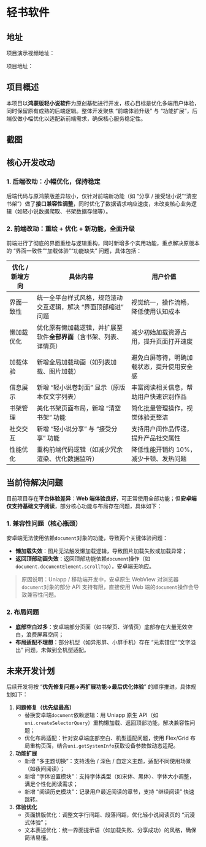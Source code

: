 # 轻书软件

## 地址

项目演示视频地址：		

项目地址：	

## 项目概述

本项目以**鸿蒙版轻小说软件**为原创基础进行开发，核心目标是优化多端用户体验，同时保留原有成熟的后端逻辑。整体开发聚焦 “前端体验升级” 与 “功能扩展”，后端仅做小幅优化以适配新前端需求，确保核心服务稳定性。

## 截图



## 核心开发改动

### 1. 后端改动：小幅优化，保持稳定

后端代码与原鸿蒙版差异较小，仅针对前端新功能（如 “分享 / 接受轻小说”“清空书架”）做了**接口兼容性调整**，同时优化了数据请求响应速度，未改变核心业务逻辑（如轻小说数据爬取、书架数据存储等）。

### 2. 前端改动：重绘 + 优化 + 新功能，全面升级

前端进行了彻底的界面重绘与逻辑重构，同时新增多个实用功能，重点解决原版本的 “界面一致性”“加载体验”“功能缺失” 问题，具体包括：

| 优化 / 新增方向 | 具体内容                                                     | 用户价值                                   |
| --------------- | ------------------------------------------------------------ | ------------------------------------------ |
| 界面一致性      | 统一全平台样式风格，规范滚动交互逻辑，解决 “界面顶部缩进” 问题 | 视觉统一，操作流畅，降低使用认知成本       |
| 懒加载优化      | 优化原有懒加载逻辑，并扩展至软件**全部界面**（含书架、列表、详情页） | 减少初始加载资源占用，提升页面打开速度     |
| 加载体验        | 新增全局加载动画（如列表加载、图片加载）                     | 避免白屏等待，明确加载状态，提升使用安全感 |
| 信息展示        | 新增 “轻小说卷封面” 显示（原版本仅文字列表）                 | 丰富阅读相关信息，帮助用户快速识别作品     |
| 书架管理        | 美化书架页面布局，新增 “清空书架” 功能                       | 简化批量管理操作，视觉体验更整洁           |
| 社交交互        | 新增 “轻小说分享” 与 “接受分享” 功能                         | 支持用户间作品传递，提升产品社交属性       |
| 性能优化        | 重构前端代码逻辑（如减少冗余渲染、优化数据监听）             | 降低性能开销约 10%，减少卡顿、发热问题     |

## 当前待解决问题

目前项目存在**平台体验差异**：**Web 端体验良好**，可正常使用全部功能；但**安卓端仅支持基础文字阅读**，部分核心功能与布局存在问题，具体如下：

### 1. 兼容性问题（核心瓶颈）

安卓端无法使用依赖`document`对象的功能，导致两个关键体验问题：

- **懒加载失效**：图片无法触发懒加载逻辑，导致图片加载失败或加载异常；
- **返回顶部动画失效**：返回顶部功能依赖`document`操作（如`document.documentElement.scrollTop`），安卓端无响应。

> 原因说明：Uniapp / 移动端开发中，安卓原生 WebView 对浏览器`document`对象的部分 API 支持有限，直接使用 Web 端的`document`操作会导致兼容性问题。

### 2. 布局问题

- **底部空白过多**：安卓端部分页面（如书架页、详情页）底部存在大量无效空白，浪费屏幕空间；
- **布局适配不理想**：部分机型（如异形屏、小屏手机）存在 “元素错位”“文字溢出” 问题，未做到全机型适配。

## 未来开发计划

后续开发将按 “**优先修复问题→再扩展功能→最后优化体验**” 的顺序推进，具体规划如下：

1. **问题修复（优先级最高）**
   - 替换安卓端`document`依赖逻辑：用 Uniapp 原生 API（如`uni.createSelectorQuery`）重构懒加载、返回顶部功能，解决兼容性问题；
   - 优化布局适配：针对安卓端底部空白、机型适配问题，使用 Flex/Grid 布局重构页面，结合`uni.getSystemInfo`获取设备参数做动态适配。
2. **功能扩展**
   - 新增 “多主题切换”：支持浅色 / 深色 / 自定义主题，适配不同使用场景（如夜间阅读）；
   - 新增 “字体设置模块”：支持字体类型（如宋体、黑体）、字体大小调整，满足个性化阅读需求；
   - 新增 “阅读历史模块”：记录用户最近阅读的章节，支持 “继续阅读” 快速跳转。
3. **体验优化**
   - 页面排版优化：调整文字行间距、段落间距，优化轻小说阅读页的 “沉浸式体验”；
   - 文本表述优化：统一界面提示语（如加载失败、分享成功）的风格，确保简洁易懂。
